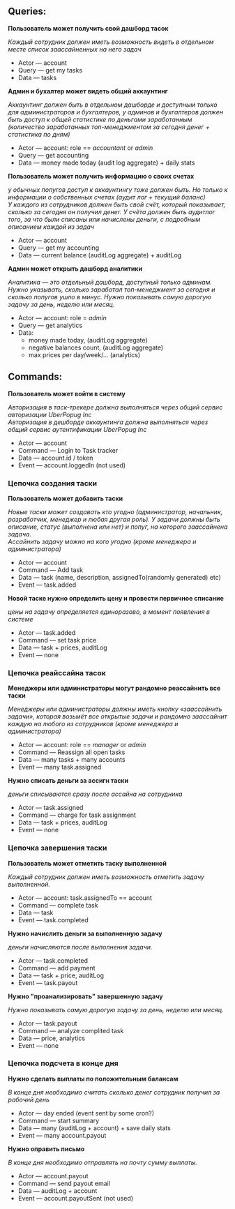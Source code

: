 ## Queries:

**Пользователь может получить свой дашборд тасок**

*Каждый сотрудник должен иметь возможность видеть в отдельном месте список заассайненных на него задач*

* Actor — account
* Query — get my tasks
* Data — tasks

**Админ и бухалтер может видеть общий аккаунтинг**

*Аккаунтинг должен быть в отдельном дашборде и доступным только для администраторов и бухгалтеров, у админов и бухгалтеров должен быть доступ к общей статистике по деньгами заработанным (количество заработанных топ-менеджментом за сегодня денег + статистика по дням)*

* Actor — account: role == *accountant* or *admin*
* Query — get accounting
* Data — money made today (audit log aggregate) + daily stats

**Пользователь может получить информацию о своих счетах**

*у обычных попугов доступ к аккаунтингу тоже должен быть. Но только к информации о собственных счетах (аудит лог + текущий баланс)<br>
У каждого из сотрудников должен быть свой счёт, который показывает, сколько за сегодня он получил денег. У счёта должен быть аудитлог того, за что были списаны или начислены деньги, с подробным описанием каждой из задач*

* Actor — account
* Query — get my accounting
* Data — current balance (auditLog aggregate) + auditLog

**Админ может открыть дашборд аналитики**

*Аналитика — это отдельный дашборд, доступный только админам.
Нужно указывать, сколько заработал топ-менеджмент за сегодня и сколько попугов ушло в минус.
Нужно показывать самую дорогую задачу за день, неделю или месяц.*

* Actor — account: role = *admin*
* Query — get analytics
* Data: 
  - money made today, (auditLog aggregate)
  - negative balances count, (auditLog aggregate)
  - max prices per day/week/... (analytics)

## Commands:

**Пользователь может войти в систему**

*Авторизация в таск-трекере должна выполняться через общий сервис авторизации UberPopug Inc<br>
Авторизация в дешборде аккаунтинга должна выполняться через общий сервис аутентификации UberPopug Inc*

* Actor — account
* Command — Login to Task tracker
* Data — account.id / token
* Event — account.loggedIn (not used)

### Цепочка создания таски

**Пользователь может добавить таски** 

*Новые таски может создавать кто угодно (администратор, начальник, разработчик, менеджер и любая другая роль). У задачи должны быть описание, статус (выполнена или нет) и попуг, на которого заассайнена задача.<br>
Ассайнить задачу можно на кого угодно (кроме менеджера и администратора)*

* Actor — account
* Command — Add task
* Data — task (name, description, assignedTo(randomly generated) etc)
* Event — task.added


**Новой таске нужно определить цену и провести первичное списание**

*цены на задачу определяется единоразово, в момент появления в системе*

* Actor — task.added
* Command — set task price
* Data — task + prices, auditLog
* Event — none

### Цепочка реайссайна тасок

**Менеджеры или администраторы могут рандомно реассайнить все таски**

*Менеджеры или администраторы должны иметь кнопку «заассайнить задачи», которая возьмёт все открытые задачи и рандомно заассайнит каждую на любого из сотрудников (кроме менеджера и администратора)*

* Actor — account: role == *manager* or *admin*
* Command — Reassign all open tasks
* Data — many tasks + many accounts
* Event — many task.assigned

**Нужно списать деньги за ассигн таски**

*деньги списываются сразу после ассайна на сотрудника*

* Actor — task.assigned
* Command — charge for task assignment
* Data — task + prices, auditLog
* Event — none

### Цепочка завершения таски

**Пользователь может отметить таску выполненной**

*Каждый сотрудник должен иметь возможность отметить задачу выполненной.*

* Actor — account: task.assignedTo == account
* Command — complete task
* Data — task
* Event — task.completed

**Нужно начислить деньги за выполненную задачу**

*деньги начисляются после выполнения задачи.*

* Actor — task.completed
* Command —  add payment
* Data — task + price, auditLog
* Event — task.payout

**Нужно "проанализировать" завершенную задачу**

*Нужно показывать самую дорогую задачу за день, неделю или месяц.*

* Actor — task.payout
* Command —  analyze complited task
* Data — price, analytics 
* Event — none

### Цепочка подсчета в конце дня

**Нужно сделать выплаты по положительным балансам**

*В конце дня необходимо считать сколько денег сотрудник получил за рабочий день*

* Actor — day ended (event sent by some cron?)
* Command — start summary
* Data — many (auditLog + account) + save daily stats
* Event — many account.payout

**Нужно оправить письмо**

*В конце дня необходимо отправлять на почту сумму выплаты.*

* Actor — account.payout
* Command —  send payout email
* Data — auditLog + account
* Event — account.payoutSent (not used)